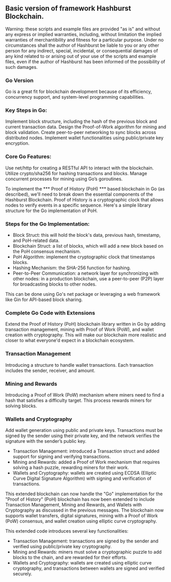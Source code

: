 ## Basic version of framework Hashburst Blockchain.

Warning: these scripts and example files are provided "as is" and without any express or implied warranties, including, without limitation the implied warranties of merchantibility and fitness for a particular purpose.
Under no circumstances shall the author of Hashburst be liable to you or any other person for any indirect, special, incidental, or consequential damages of any kind related to or arising out of your use of the scripts and example files, even if the author of Hashburst has been informed of the possibility of such damages.

### Go Version

Go is a great fit for blockchain development because of its efficiency, concurrency support, and system-level programming capabilities.

### Key Steps in Go:

Implement block structure, including the hash of the previous block and current transaction data.
Design the Proof-of-Work algorithm for mining and block validation.
Create peer-to-peer networking to sync blocks across distributed nodes.
Implement wallet functionalities using public/private key encryption.

### Core Go Features:

Use net/http for creating a RESTful API to interact with the blockchain.
Utilize crypto/sha256 for hashing transactions and blocks.
Manage concurrent processes for mining using Go’s goroutines.

To implement the *** Proof of History (PoH) *** based blockchain in Go (as described), we'll need to break down the essential components of the Hashburst Blockchain. 
Proof of History is a cryptographic clock that allows nodes to verify events in a specific sequence. 
Here's a simple library structure for the Go implementation of PoH.

### Steps for the Go Implementation:

- Block Struct: this will hold the block's data, previous hash, timestamp, and PoH-related data.
- Blockchain Struct: a list of blocks, which will add a new block based on the PoH consensus mechanism.
- PoH Algorithm: implement the cryptographic clock that timestamps blocks.
- Hashing Mechanism: the SHA-256 function for hashing.
- Peer-to-Peer Communication: a network layer for synchronizing with other nodes: in a production blockchain, use a peer-to-peer (P2P) layer for broadcasting blocks to other nodes.

This can be done using Go's net package or leveraging a web framework like Gin for API-based block sharing.

### Complete Go Code with Extensions

Extend the Proof of History (PoH) blockchain library written in Go by adding transaction management, mining with Proof of Work (PoW), and wallet creation with cryptography. This will make our blockchain more realistic and closer to what everyone'd expect in a blockchain ecosystem.

### Transaction Management

Introducing a structure to handle wallet transactions. Each transaction includes the sender, receiver, and amount.

### Mining and Rewards

Introducing a Proof of Work (PoW) mechanism where miners need to find a hash that satisfies a difficulty target. This process rewards miners for solving blocks.

### Wallets and Cryptography

Add wallet generation using public and private keys. Transactions must be signed by the sender using their private key, and the network verifies the signature with the sender’s public key.

- Transaction Management: introduced a Transaction struct and added support for signing and verifying transactions.
- Mining and Rewards: added a Proof of Work mechanism that requires solving a hash puzzle, rewarding miners for their work.
- Wallets and Cryptography: wallets are created using ECDSA (Elliptic Curve Digital Signature Algorithm) with signing and verification of transactions.
  
This extended blockchain can now handle the "Go" implementation for the "Proof of History" (PoH) blockchain has now been extended to include Transaction Management, Mining and Rewards, and Wallets with Cryptography as discussed in the previous messages. The blockchain now supports wallet transfers, digital signatures, mining with a Proof of Work (PoW) consensus, and wallet creation using elliptic curve cryptography.

This extended code introduces several key functionalities:

- Transaction Management: transactions are signed by the sender and verified using public/private key cryptography.
- Mining and Rewards: miners must solve a cryptographic puzzle to add blocks to the chain, and are rewarded for their efforts.
- Wallets and Cryptography: wallets are created using elliptic curve cryptography, and transactions between wallets are signed and verified securely.

